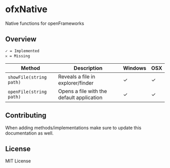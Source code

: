 # ofxNative


Native functions for openFrameworks


## Overview


	✓ = Implemented
	𐄂 = Missing


Method|Description|Windows|OSX
-------|------------------|---|---
`showFile(string path)`|Reveals a file in explorer/finder|✓|✓
`openFile(string path)`|Opens a file with the default application|✓|✓


## Contributing 

When adding methods/implementations make sure to update this documentation as well. 

## License

MIT License